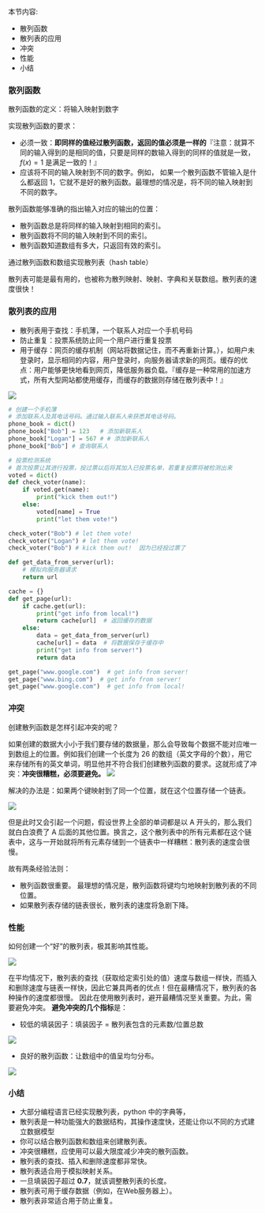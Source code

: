 本节内容:
- 散列函数
- 散列表的应用
- 冲突
- 性能
- 小结


### 散列函数

散列函数的定义：将输入映射到数字

实现散列函数的要求：

- 必须一致：**即同样的值经过散列函数，返回的值必须是一样的**『注意：就算不同的输入得到的是相同的值，只要是同样的数输入得到的同样的值就是一致，$f(x)=1$ 是满足一致的！』
- 应该将不同的输入映射到不同的数字。例如， 如果一个散列函数不管输入是什么都返回 1，它就不是好的散列函数。最理想的情况是，将不同的输入映射到不同的数字。 

散列函数能够准确的指出输入对应的输出的位置：

- 散列函数总是将同样的输入映射到相同的索引。 
- 散列函数将不同的输入映射到不同的索引。  
- 散列函数知道数组有多大，只返回有效的索引。 

通过散列函数和数组实现散列表（hash table）

散列表可能是最有用的，也被称为散列映射、映射、字典和关联数组。散列表的速度很快！ 

### 散列表的应用

- 散列表用于查找：手机薄，一个联系人对应一个手机号码
- 防止重复：投票系统防止同一个用户进行重复投票
- 用于缓存：网页的缓存机制（网站将数据记住，而不再重新计算。），如用户未登录时，显示相同的内容，用户登录时，向服务器请求新的网页。缓存的优点：用户能够更快地看到网页，降低服务器负载。『缓存是一种常用的加速方式，所有大型网站都使用缓存，而缓存的数据则存储在散列表中！』

![](https://ws1.sinaimg.cn/large/acbcfa39gy1g69vt5ykn7j20gt09vq49.jpg)

```python
# 创建一个手机薄
# 添加联系人及其电话号码。通过输入联系人来获悉其电话号码。
phone_book = dict()
phone_book["Bob"] = 123   # 添加新联系人
phone_book["Logan"] = 567 # # 添加新联系人
phone_book["Bob"] # 查询联系人
```


```python
# 投票检测系统
# 首次投票让其进行投票，投过票以后将其加入已投票名单，若重复投票将被检测出来
voted = dict()
def check_voter(name):
    if voted.get(name):
        print("kick them out!")
    else:
        voted[name] = True
        print("let them vote!")

check_voter("Bob") # let them vote!
check_voter("Logan") # let them vote!
check_voter("Bob") # kick them out!  因为已经投过票了
```


```python
def get_data_from_server(url):
    # 模拟向服务器请求
    return url

cache = {}
def get_page(url):
    if cache.get(url):
        print("get info from local!")
        return cache[url]  # 返回缓存的数据
    else:
        data = get_data_from_server(url)
        cache[url] = data  # 将数据保存于缓存中
        print("get info from server!")
        return data

get_page("www.google.com")  # get info from server!
get_page("www.bing.com")  # get info from server! 
get_page("www.google.com")  # get info from local!
```

### 冲突

创建散列函数是怎样引起冲突的呢？

如果创建的数据大小小于我们要存储的数据量，那么会导致每个数据不能对应唯一到数组上的位置。例如我们创建一个长度为 26 的数组（英文字母的个数），用它来存储所有的英文单词，明显他并不符合我们创建散列函数的要求。这就形成了冲突：**冲突很糟糕，必须要避免。** 
![](https://ws1.sinaimg.cn/large/acbcfa39gy1g69wbsxqnjj20qa05amyn.jpg)

解决的办法是：如果两个键映射到了同一个位置，就在这个位置存储一个链表。 

![](https://ws1.sinaimg.cn/large/acbcfa39gy1g69wg1ot6sj20fb06hgmd.jpg)

但是此时又会引起一个问题，假设世界上全部的单词都是以 A 开头的，那么我们就白白浪费了 A 后面的其他位置。换言之，这个散列表中的所有元素都在这个链表中，这与一开始就将所有元素存储到一个链表中一样糟糕：散列表的速度会很慢。

故有两条经验法则：

- 散列函数很重要。 最理想的情况是，散列函数将键均匀地映射到散列表的不同位置。 
- 如果散列表存储的链表很长，散列表的速度将急剧下降。 

### 性能

如何创建一个“好”的散列表，极其影响其性能。

![](https://ws1.sinaimg.cn/large/acbcfa39gy1g69wocp3vxj20i00c7tcc.jpg)

在平均情况下，散列表的查找（获取给定索引处的值）速度与数组一样快，而插入和删除速度与链表一样快，因此它兼具两者的优点！但在最糟情况下，散列表的各种操作的速度都很慢。 因此在使用散列表时，避开最糟情况至关重要。为此，需要避免冲突。 **避免冲突的几个指标**是：

- 较低的填装因子：填装因子 = 散列表包含的元素数/位置总数

![](https://ws1.sinaimg.cn/large/acbcfa39gy1g69ws1budzj207d04ijrl.jpg)

- 良好的散列函数：让数组中的值呈均匀分布。 

![](https://ws1.sinaimg.cn/large/acbcfa39gy1g69wsp29e9j209n02ijri.jpg)

### 小结

- 大部分编程语言已经实现散列表，python 中的字典等，
- 散列表是一种功能强大的数据结构，其操作速度快，还能让你以不同的方式建立数据模型 
- 你可以结合散列函数和数组来创建散列表。
- 冲突很糟糕，应使用可以最大限度减少冲突的散列函数。
- 散列表的查找、插入和删除速度都非常快。
- 散列表适合用于模拟映射关系。
- 一旦填装因子超过 **0.7**，就该调整散列表的长度。
- 散列表可用于缓存数据（例如，在Web服务器上）。
- 散列表非常适合用于防止重复。 